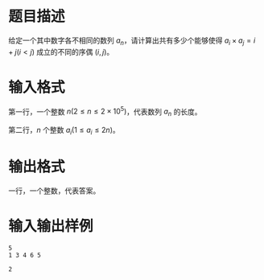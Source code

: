 # 题目描述

给定一个其中数字各不相同的数列 ${a_n}$，请计算出共有多少个能够使得 $a_i \times a_j = i+j(i<j)$ 成立的不同的序偶 $(i,j)$。

# 输入格式

第一行，一个整数 $n(2 \leq n \leq 2 \times {10}^5)$，代表数列 ${a_n}$ 的长度。

第二行，$n$ 个整数 $a_i(1 \leq a_i \leq 2n)$。

# 输出格式

一行，一个整数，代表答案。

# 输入输出样例

```input1
5
1 3 4 6 5
```

```output1
2
```

